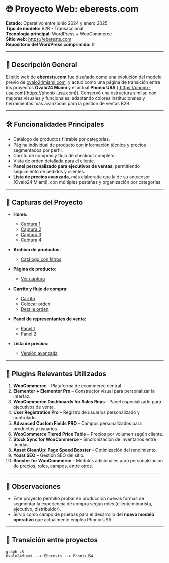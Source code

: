 # 🌐 Proyecto Web: eberests.com

**Estado:** Operativo entre junio 2024 y enero 2025  
**Tipo de modelo:** B2B - Transaccional  
**Tecnología principal:** WordPress + WooCommerce  
**Sitio web:** https://eberests.com  
**Repositorio del WordPress comprimido:** #

---

## 🧭 Descripción General

El sitio web de **eberests.com** fue diseñado como una evolución del modelo previo de [ovalo24miami.com](https://ovalo24miami.com), y actuó como una página de transición entre los proyectos **Óvalo24 Miami** y el actual **Phonix USA** ([https://phonix-usa.com](https://phonix-usa.com)). Conservó una estructura similar, con mejoras visuales y funcionales, adaptando colores institucionales y herramientas más avanzadas para la gestión de ventas B2B.

---

## 🛠️ Funcionalidades Principales

- Catálogo de productos filtrable por categorías.
- Página individual de producto con información técnica y precios segmentados por perfil.
- Carrito de compras y flujo de checkout completo.
- Vista de orden detallada para el cliente.
- **Panel personalizado para ejecutivos de ventas**, permitiendo seguimiento de pedidos y clientes.
- **Lista de precios avanzada**, más elaborada que la de su antecesor (Ovalo24 Miami), con múltiples pestañas y organización por categorías.

---

## 📸 Capturas del Proyecto

- **Home:**  
  - [Captura 1](https://drive.google.com/file/d/1umV5NFgfSZ56s2ttEZNmcGabyiXNqsFX/view?usp=drive_link)  
  - [Captura 2](https://drive.google.com/file/d/1iuxFDLw5VCHl3BfyUtZYbq_nhj56XPQD/view?usp=drive_link)  
  - [Captura 3](https://drive.google.com/file/d/1pw-9ww6UT_7yCzHO_-yjWyklxjXYavVQ/view?usp=drive_link)  
  - [Captura 4](https://drive.google.com/file/d/1tyHJmA8BZnoa1-YWiOZstMmxrDuc7q6Q/view?usp=drive_link)  

- **Archivo de productos:**  
  - [Catálogo con filtros](https://drive.google.com/file/d/1jEPUaefDeIOO6bhMFHyGvrhr_q6FxIyl/view?usp=drive_link)  

- **Página de producto:**  
  - [Ver captura](https://drive.google.com/file/d/1f6i6oapLNP5WO7L6eneEjdhBpeiMBP88/view?usp=drive_link)

- **Carrito y flujo de compra:**  
  - [Carrito](https://drive.google.com/file/d/1c6KEAVfkN57nlQ_KF9RaPSoCo-5_y7By/view?usp=drive_link)  
  - [Colocar orden](https://drive.google.com/file/d/1xl4df6M7XP4cdR2K3Lj14fRIr--24dQ1/view?usp=drive_link)  
  - [Detalle orden](https://drive.google.com/file/d/1DfvA9XuDvGfXptBFtScOD-9yaqb08mIc/view?usp=drive_link)  

- **Panel de representantes de venta:**  
  - [Panel 1](https://drive.google.com/file/d/1wozOTGrFHi5BaXzMrsLeGWF5qDI8kVi0/view?usp=drive_link)  
  - [Panel 2](https://drive.google.com/file/d/1Q8LF39HCzNKjjWzaXV7bvVJpTZEtUES0/view?usp=drive_link)

- **Lista de precios:**  
  - [Versión avanzada](https://docs.google.com/spreadsheets/d/1nh3q-_naVfwHgl79HqKZSREC9swX24iP/edit?usp=drive_link&ouid=107019047146371360296&rtpof=true&sd=true)

---

## 🔌 Plugins Relevantes Utilizados

1. **WooCommerce** – Plataforma de ecommerce central.
2. **Elementor + Elementor Pro** – Constructor visual para personalizar la interfaz.
3. **WooCommerce Dashboards for Sales Reps** – Panel especializado para ejecutivos de venta.
4. **User Registration Pro** – Registro de usuarios personalizado y controlado.
5. **Advanced Custom Fields PRO** – Campos personalizados para productos y usuarios.
6. **WooCommerce Tiered Price Table** – Precios por volumen según cliente.
7. **Stock Sync for WooCommerce** – Sincronización de inventarios entre tiendas.
8. **Asset CleanUp: Page Speed Booster** – Optimización del rendimiento.
9. **Yoast SEO** – Gestión SEO del sitio.
10. **Booster for WooCommerce** – Módulos adicionales para personalización de precios, roles, campos, entre otros.

---

## 🧩 Observaciones

- Este proyecto permitió probar en producción nuevas formas de segmentar la experiencia de compra según roles (cliente minorista, ejecutivo, distribuidor).
- Sirvió como campo de pruebas para el desarrollo del **nuevo modelo operativo** que actualmente emplea Phonix USA.

---

## 🧳 Transición entre proyectos

```mermaid
graph LR
Óvalo24Miami --> Eberests --> PhonixUSA
